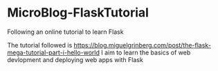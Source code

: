 # MicroBlog-FlaskTutorial
Following an online tutorial to learn Flask

The tutorial followed is https://blog.miguelgrinberg.com/post/the-flask-mega-tutorial-part-i-hello-world
I aim to  learn the basics of web devlopment and deploying web apps with Flask
